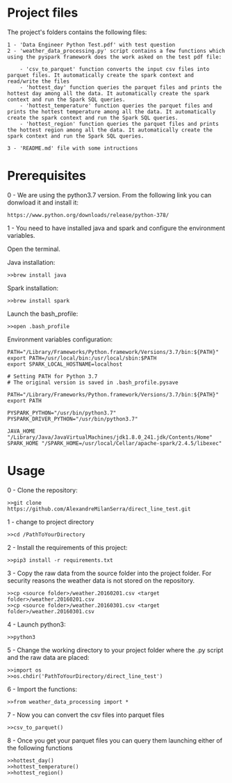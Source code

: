 # Project files

 The project's folders contains the following files:
 
    1 - 'Data Engineer Python Test.pdf' with test question
    2 - 'weather_data_processing.py' script contains a few functions which using the pyspark framework does the work asked on the test pdf file:
        
        - 'csv_to_parquet' function converts the input csv files into parquet files. It automatically create the spark context and read/write the files
        - 'hottest_day' function queries the parquet files and prints the hottest day among all the data. It automatically create the spark context and run the Spark SQL queries.
        - 'hottest_temperature' function queries the parquet files and prints the hottest temperature among all the data. It automatically create the spark context and run the Spark SQL queries.
        - 'hottest_region' function queries the parquet files and prints the hottest region among all the data. It automatically create the spark context and run the Spark SQL queries.

    3 - 'README.md' file with some intructions

# Prerequisites 

0 - We are using the python3.7 version. From the following link you can donwload it and install it:

    https://www.python.org/downloads/release/python-378/
       

1 - You need to have 
installed java and spark and configure the environment variables. 

Open the terminal.


Java installation:

    >>brew install java

Spark installation:

    >>brew install spark


Launch the bash_profile:

    >>open .bash_profile

Environment variables configuration:

    PATH="/Library/Frameworks/Python.framework/Versions/3.7/bin:${PATH}"
    export PATH=/usr/local/bin:/usr/local/sbin:$PATH
    export SPARK_LOCAL_HOSTNAME=localhost

    # Setting PATH for Python 3.7
    # The original version is saved in .bash_profile.pysave

    PATH="/Library/Frameworks/Python.framework/Versions/3.7/bin:${PATH}"
    export PATH

    PYSPARK_PYTHON="/usr/bin/python3.7"
    PYSPARK_DRIVER_PYTHON="/usr/bin/python3.7"

    JAVA_HOME "/Library/Java/JavaVirtualMachines/jdk1.8.0_241.jdk/Contents/Home"
    SPARK_HOME "/SPARK_HOME=/usr/local/Cellar/apache-spark/2.4.5/libexec"

# Usage
0 - Clone the repository:

    >>git clone https://github.com/AlexandreMilanSerra/direct_line_test.git
    
1 - change to project directory 

    >>cd /PathToYourDirectory

2 - Install the requirements of this project:

    >>pip3 install -r requirements.txt
   
3 - Copy the raw data from the source folder into the project folder. For security reasons the weather data is not stored on the repository.
    
    >>cp <source folder>/weather.20160201.csv <target folder>/weather.20160201.csv
    >>cp <source folder>/weather.20160301.csv <target folder>/weather.20160301.csv

4 - Launch python3:

    >>python3

5 - Change the working directory to your project folder where the .py script and the raw data are placed:

    >>import os
    >>os.chdir('PathToYourDirectory/direct_line_test')
 
6 - Import the functions:
    
    >>from weather_data_processing import *
 
7 - Now you can convert the csv files into parquet files

    >>csv_to_parquet()
   
8 - Once you get your parquet files you can query them launching either of the following functions

    >>hottest_day()
    >>hottest_temperature()
    >>hottest_region()
